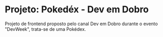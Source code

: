 # Projeto: Pokedéx - Dev em Dobro
 Projeto de frontend proposto pelo canal Dev em Dobro durante o evento "DevWeek", trata-se de uma Pokédex.
